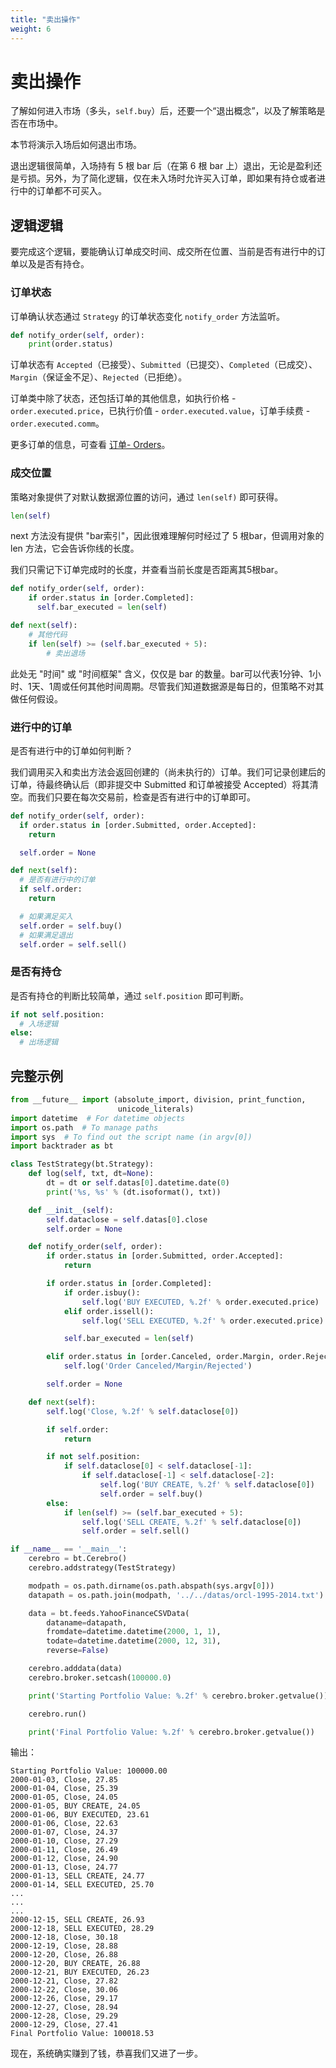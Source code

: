 ```yaml
---
title: "卖出操作"
weight: 6
---
```


# 卖出操作

了解如何进入市场（多头，`self.buy`）后，还要一个“退出概念”，以及了解策略是否在市场中。

本节将演示入场后如何退出市场。

退出逻辑很简单，入场持有 5 根 bar 后（在第 6 根 bar 上）退出，无论是盈利还是亏损。另外，为了简化逻辑，仅在未入场时允许买入订单，即如果有持仓或者进行中的订单都不可买入。

## 逻辑逻辑

要完成这个逻辑，要能确认订单成交时间、成交所在位置、当前是否有进行中的订单以及是否有持仓。

### 订单状态

订单确认状态通过 `Strategy` 的订单状态变化 `notify_order` 方法监听。

```python
def notify_order(self, order):
    print(order.status)
```

订单状态有 `Accepted`（已接受）、`Submitted`（已提交）、`Completed`（已成交）、`Margin`（保证金不足）、`Rejected`（已拒绝）。

订单类中除了状态，还包括订单的其他信息，如执行价格 - `order.executed.price`，已执行价值 - `order.executed.value`，订单手续费 - `order.executed.comm`。

更多订单的信息，可查看 [订单- Orders](/backtrader/docs/09-orders/01-general/)。

### 成交位置

策略对象提供了对默认数据源位置的访问，通过 `len(self)` 即可获得。

```python
len(self)
```

next 方法没有提供 "bar索引"，因此很难理解何时经过了 5 根bar，但调用对象的 len 方法，它会告诉你线的长度。

我们只需记下订单完成时的长度，并查看当前长度是否距离其5根bar。

```python
def notify_order(self, order):
    if order.status in [order.Completed]:
      self.bar_executed = len(self)

def next(self):
    # 其他代码
    if len(self) >= (self.bar_executed + 5):
        # 卖出退场
```

此处无 "时间" 或 "时间框架" 含义，仅仅是 bar 的数量。bar可以代表1分钟、1小时、1天、1周或任何其他时间周期。尽管我们知道数据源是每日的，但策略不对其做任何假设。

### 进行中的订单

是否有进行中的订单如何判断？

我们调用买入和卖出方法会返回创建的（尚未执行的）订单。我们可记录创建后的订单，待最终确认后（即非提交中 Submitted 和订单被接受 Accepted）将其清空。而我们只要在每次交易前，检查是否有进行中的订单即可。

```python
def notify_order(self, order):
  if order.status in [order.Submitted, order.Accepted]:
    return

  self.order = None

def next(self):
  # 是否有进行中的订单
  if self.order:
    return

  # 如果满足买入
  self.order = self.buy()
  # 如果满足退出
  self.order = self.sell()
```

### 是否有持仓

是否有持仓的判断比较简单，通过 `self.position` 即可判断。

```python
if not self.position:
  # 入场逻辑
else:
  # 出场逻辑
```

## 完整示例

```python
from __future__ import (absolute_import, division, print_function,
                        unicode_literals)
import datetime  # For datetime objects
import os.path  # To manage paths
import sys  # To find out the script name (in argv[0])
import backtrader as bt

class TestStrategy(bt.Strategy):
    def log(self, txt, dt=None):
        dt = dt or self.datas[0].datetime.date(0)
        print('%s, %s' % (dt.isoformat(), txt))

    def __init__(self):
        self.dataclose = self.datas[0].close
        self.order = None

    def notify_order(self, order):
        if order.status in [order.Submitted, order.Accepted]:
            return

        if order.status in [order.Completed]:
            if order.isbuy():
                self.log('BUY EXECUTED, %.2f' % order.executed.price)
            elif order.issell():
                self.log('SELL EXECUTED, %.2f' % order.executed.price)

            self.bar_executed = len(self)

        elif order.status in [order.Canceled, order.Margin, order.Rejected]:
            self.log('Order Canceled/Margin/Rejected')

        self.order = None

    def next(self):
        self.log('Close, %.2f' % self.dataclose[0])

        if self.order:
            return

        if not self.position:
            if self.dataclose[0] < self.dataclose[-1]:
                if self.dataclose[-1] < self.dataclose[-2]:
                    self.log('BUY CREATE, %.2f' % self.dataclose[0])
                    self.order = self.buy()
        else:
            if len(self) >= (self.bar_executed + 5):
                self.log('SELL CREATE, %.2f' % self.dataclose[0])
                self.order = self.sell()

if __name__ == '__main__':
    cerebro = bt.Cerebro()
    cerebro.addstrategy(TestStrategy)

    modpath = os.path.dirname(os.path.abspath(sys.argv[0]))
    datapath = os.path.join(modpath, '../../datas/orcl-1995-2014.txt')

    data = bt.feeds.YahooFinanceCSVData(
        dataname=datapath,
        fromdate=datetime.datetime(2000, 1, 1),
        todate=datetime.datetime(2000, 12, 31),
        reverse=False)

    cerebro.adddata(data)
    cerebro.broker.setcash(100000.0)

    print('Starting Portfolio Value: %.2f' % cerebro.broker.getvalue())

    cerebro.run()

    print('Final Portfolio Value: %.2f' % cerebro.broker.getvalue())
```

输出：

```
Starting Portfolio Value: 100000.00
2000-01-03, Close, 27.85
2000-01-04, Close, 25.39
2000-01-05, Close, 24.05
2000-01-05, BUY CREATE, 24.05
2000-01-06, BUY EXECUTED, 23.61
2000-01-06, Close, 22.63
2000-01-07, Close, 24.37
2000-01-10, Close, 27.29
2000-01-11, Close, 26.49
2000-01-12, Close, 24.90
2000-01-13, Close, 24.77
2000-01-13, SELL CREATE, 24.77
2000-01-14, SELL EXECUTED, 25.70
...
...
...
2000-12-15, SELL CREATE, 26.93
2000-12-18, SELL EXECUTED, 28.29
2000-12-18, Close, 30.18
2000-12-19, Close, 28.88
2000-12-20, Close, 26.88
2000-12-20, BUY CREATE, 26.88
2000-12-21, BUY EXECUTED, 26.23
2000-12-21, Close, 27.82
2000-12-22, Close, 30.06
2000-12-26, Close, 29.17
2000-12-27, Close, 28.94
2000-12-28, Close, 29.29
2000-12-29, Close, 27.41
Final Portfolio Value: 100018.53
```

现在，系统确实赚到了钱，恭喜我们又进了一步。

